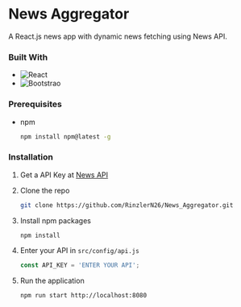 # News Aggregator

A React.js news app with dynamic news fetching using News API. 

### Built With

* ![React](https://img.shields.io/badge/React-61DAFB?style=for-the-badge&logo=react&logoColor=000000)
* ![Bootstrao](https://img.shields.io/badge/Bootstrap-7952B3?style=for-the-badge&logo=bootstrap&logoColor=000000)

### Prerequisites

* npm
  ```sh
  npm install npm@latest -g
  ```

### Installation

1. Get a API Key at [News API](https://newsapi.org/)
   
2. Clone the repo
   ```sh
   git clone https://github.com/RinzlerN26/News_Aggregator.git
   ```
   
3. Install npm packages
   ```sh
   npm install
   ```
4. Enter your API in `src/config/api.js`
   ```js
   const API_KEY = 'ENTER YOUR API';
   ```
6. Run the application
    ```sh
   npm run start http://localhost:8080
   ```  





















